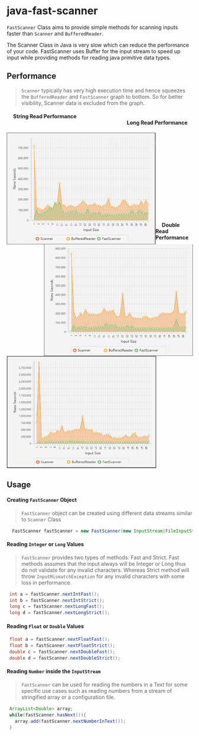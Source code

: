 # java-fast-scanner
`FastScanner` Class aims to provide simple methods for scanning inputs faster than `Scanner` and `BufferedReader`. 

The Scanner Class in Java is very slow which can reduce the performance of your code. FastScanner uses Buffer for the input stream to speed up input while providing methods for 
reading java primitive data types.

## Performance
> `Scanner` typically has very high execution time and hence squeezes the `BufferedReader` and `FastScanner` graph to bottom. So for better visibility, Scanner data is excluded from the graph. 

#### &emsp; String Read Performance &emsp;&emsp;&emsp;&emsp;&emsp;&emsp;&emsp;&emsp;&emsp;&emsp;&emsp;&emsp;&emsp;&emsp;&emsp;&emsp;&emsp;&emsp;&emsp;&emsp;&emsp;&emsp;&emsp; Long Read Performance

<img align="left" width="403" height="302" src="https://github.com/KaustubhDandekar/java-fast-scanner/blob/master/benchmark/images/string_read_benchmark.PNG" alt="String Read Benchmark" title="Optional title">
 
<img align="right" width="403" height="302" src="https://github.com/KaustubhDandekar/java-fast-scanner/blob/master/benchmark/images/long_benchmark.PNG" alt="Long Benchmark">

<br><br><br><br><br><br><br><br><br><br><br><br><br>
#### &emsp; Double Read Performance
<img width="403" height="302" style="border:1px solid grey" src="https://github.com/KaustubhDandekar/java-fast-scanner/blob/master/benchmark/images/double_benchmark.PNG" alt="Double Benchmark">

## Usage

#### Creating `FastScanner` Object
> `FastScanner` object can be created using different data streams similar to `Scanner` Class
```java
  FastScanner fastScanner = new FastScanner(new InputStream|FileInputStream|File|Path|String);
```

#### Reading `Integer` or `Long` Values
> `FastScanner` provides two types of methods: Fast and Strict. 
> Fast methods assumes that the input always will be Integer or Long thus do not validate for any invalid characters.
 Whereas Strict method will throw `InputMismatchException` for any invalid characters with some loss in performance.
 ```java
  int a = fastScanner.nextIntFast();
  int b = fastScanner.nextIntStrict();
  long c = fastScanner.nextLongFast();
  long d = fastScanner.nextLongStrict();
```

#### Reading `Float` or `Double` Values
> 
 ```java
  float a = fastScanner.nextFloatFast();
  float b = fastScanner.nextFloatStrict();
  double c = fastScanner.nextDoubleFast();
  double d = fastScanner.nextDoubleStrict();
```

#### Reading `Number` inside the `InputStream`
> `FastScanner` can be used for reading the numbers in a Text for some specific use cases such as reading numbers from a stream of stringified array or a configuration file.
 ```java
  ArrayList<Double> array;
  while(fastScanner.hasNext()){
    array.add(fastScanner.nextNumberInText());
  }
```

